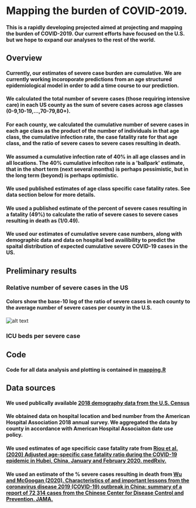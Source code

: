 # Mapping the burden of COVID-2019.
#### This is a rapidly developing projected aimed at projecting and mapping the burden of COVID-2019. Our current efforts have focused on the U.S. but we hope to expand our analyses to the rest of the world.
## Overview
#### Currently, our estimates of severe case burden are cumulative. We are currently working incoroporate predictions from an age structured epidemiological model in order to add a time course to our prediction. 
#### We calculated the total number of severe cases (those requiring intensive care) in each US county as the sum of severe cases across age classes (0-9,10-19,...,70-79,80+).
#### For each county, we calculated the cumulative number of severe cases in each age class as the product of the number of individuals in that age class, the cumulative infection rate, the case fatality rate for that age class, and the ratio of severe cases to severe cases resulting in death.
#### We assumed a cumulative infection rate of 40% in all age classes and in all locations. The 40% cumulative infeciton rate is a 'ballpark' estimate, that in the short term (next several months) is perhaps pessimistic, but in the long term (beyond) is perhaps optimistic. 
#### We used published estimates of age class specific case fatality rates. See data section below for more details.
#### We used a published estimate of the percent of severe cases resulting in a fatality (49%) to calculate the ratio of severe cases to severe cases resulting in death as (1/0.49).
#### We used our estimates of cumulative severe case numbers, along with demographic data and data on hospital bed availibility to predict the spaital distribution of expected cumulative severe COVID-19 cases in the US.
## Preliminary results
### Relative number of severe cases in the US
#### Colors show the base-10 log of the ratio of severe cases in each county to the average number of severe cases per county in the U.S.
![alt text](https://github.com/ianfmiller/covid19-burden-mapping/blob/master/README.figs/rel.severe.cases.png)
### ICU beds per severe case
## Code
#### Code for all data analysis and plotting is contained in <a href="https://github.com/ianfmiller/covid19-burden-mapping/blob/master/mapping.R">mapping.R</a>
## Data sources
#### We used publically available <a href="https://factfinder.census.gov/faces/tableservices/jsf/pages/productview.xhtml?src=bkmk">2018 demography data from the U.S. Census</a>
#### We obtained data on hospital location and bed number from the American Hospital Association 2018 annual survey. We aggregated the data by county in accordance with American Hospital Associaiton date use policy.
#### We used estimates of age specificic case fatality rate from <a href="https://www.medrxiv.org/content/10.1101/2020.03.04.20031104v1">Riou et al. (2020) Adjusted age-specific case fatality ratio during the COVID-19 epidemic in Hubei, China, January and February 2020. medRxiv.</a>
#### We used an estimate of the % severe cases resulting in death from <a href="https://jamanetwork.com/journals/jama/article-abstract/2762130">Wu and McGoogan (2020). Characteristics of and important lessons from the coronavirus disease 2019 (COVID-19) outbreak in China: summary of a report of 72 314 cases from the Chinese Center for Disease Control and Prevention. JAMA.</a>
